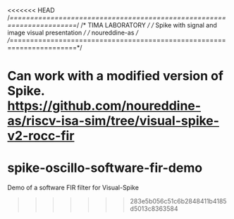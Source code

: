 <<<<<<< HEAD
/*======================================================================*/
/* TIMA LABORATORY                                                      */
/* Spike with signal and image visual presentation                      */ 
/* noureddine-as                                                        */
/*======================================================================*/

Can work with a modified version of Spike.
https://github.com/noureddine-as/riscv-isa-sim/tree/visual-spike-v2-rocc-fir
=======
# spike-oscillo-software-fir-demo
Demo of a software FIR filter for Visual-Spike
>>>>>>> 283e5b056c51c6b2848411b4185d5013c8363584

